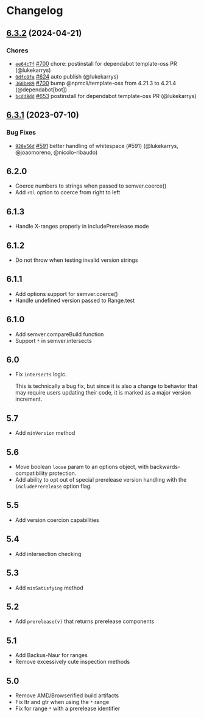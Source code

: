 # Changelog

## [6.3.2](https://github.com/npm/node-semver/compare/v6.3.1...v6.3.2) (2024-04-21)

### Chores

* [`ee64c7f`](https://github.com/npm/node-semver/commit/ee64c7f8e2749e2152723eed6afe14cf6e500a23) [#700](https://github.com/npm/node-semver/pull/700) chore: postinstall for dependabot template-oss PR (@lukekarrys)
* [`0dfc8fa`](https://github.com/npm/node-semver/commit/0dfc8fa1f7a25eda59a70bdd484a6d78657fce3a) [#624](https://github.com/npm/node-semver/pull/624) auto publish (@lukekarrys)
* [`360be89`](https://github.com/npm/node-semver/commit/360be890c85454657a8d823223847aaa76c2e1f6) [#700](https://github.com/npm/node-semver/pull/700) bump @npmcli/template-oss from 4.21.3 to 4.21.4 (@dependabot[bot])
* [`bcdd8dd`](https://github.com/npm/node-semver/commit/bcdd8dd754312780128adf7894b287347cad9652) [#653](https://github.com/npm/node-semver/pull/653) postinstall for dependabot template-oss PR (@lukekarrys)

## [6.3.1](https://github.com/npm/node-semver/compare/v6.3.0...v6.3.1) (2023-07-10)

### Bug Fixes

* [`928e56d`](https://github.com/npm/node-semver/commit/928e56d21150da0413a3333a3148b20e741a920c) [#591](https://github.com/npm/node-semver/pull/591) better handling of whitespace (#591) (@lukekarrys, @joaomoreno, @nicolo-ribaudo)

## 6.2.0

* Coerce numbers to strings when passed to semver.coerce()
* Add `rtl` option to coerce from right to left

## 6.1.3

* Handle X-ranges properly in includePrerelease mode

## 6.1.2

* Do not throw when testing invalid version strings

## 6.1.1

* Add options support for semver.coerce()
* Handle undefined version passed to Range.test

## 6.1.0

* Add semver.compareBuild function
* Support `*` in semver.intersects

## 6.0

* Fix `intersects` logic.

    This is technically a bug fix, but since it is also a change to behavior
    that may require users updating their code, it is marked as a major
    version increment.

## 5.7

* Add `minVersion` method

## 5.6

* Move boolean `loose` param to an options object, with
  backwards-compatibility protection.
* Add ability to opt out of special prerelease version handling with
  the `includePrerelease` option flag.

## 5.5

* Add version coercion capabilities

## 5.4

* Add intersection checking

## 5.3

* Add `minSatisfying` method

## 5.2

* Add `prerelease(v)` that returns prerelease components

## 5.1

* Add Backus-Naur for ranges
* Remove excessively cute inspection methods

## 5.0

* Remove AMD/Browserified build artifacts
* Fix ltr and gtr when using the `*` range
* Fix for range `*` with a prerelease identifier
